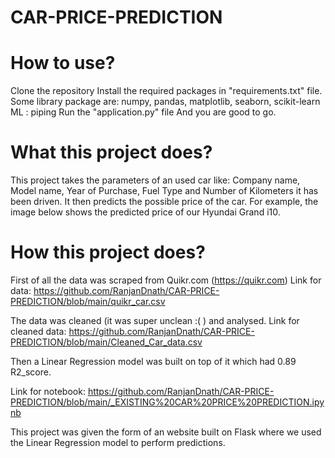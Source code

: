 # CAR-PRICE-PREDICTION

# How to use?
Clone the repository
Install the required packages in "requirements.txt" file.
Some library package are: numpy, pandas, matplotlib, seaborn, scikit-learn 
ML : piping 
Run the "application.py" file And you are good to go.

# What this project does?
This project takes the parameters of an used car like: Company name, Model name, Year of Purchase, Fuel Type and Number of Kilometers it has been driven.
It then predicts the possible price of the car. For example, the image below shows the predicted price of our Hyundai Grand i10.


# How this project does?
First of all the data was scraped from Quikr.com (https://quikr.com) 
Link for data: https://github.com/RanjanDnath/CAR-PRICE-PREDICTION/blob/main/quikr_car.csv

The data was cleaned (it was super unclean :( ) and analysed.
Link for cleaned data: https://github.com/RanjanDnath/CAR-PRICE-PREDICTION/blob/main/Cleaned_Car_data.csv

Then a Linear Regression model was built on top of it which had 0.89 R2_score.

Link for notebook: https://github.com/RanjanDnath/CAR-PRICE-PREDICTION/blob/main/_EXISTING%20CAR%20PRICE%20PREDICTION.ipynb

This project was given the form of an website built on Flask where we used the Linear Regression model to perform predictions.
